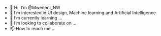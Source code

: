 - 👋 Hi, I’m @Mweneni_NW
- 👀 I’m interested in UI design, Machine learning and Artificial Intelligence
- 🌱 I’m currently learning ...
- 💞️ I’m looking to collaborate on ...
- 📫 How to reach me ...

<!---
Mweneni/Mweneni is a ✨ special ✨ repository because its `README.md` (this file) appears on your GitHub profile.
You can click the Preview link to take a look at your changes.
--->
